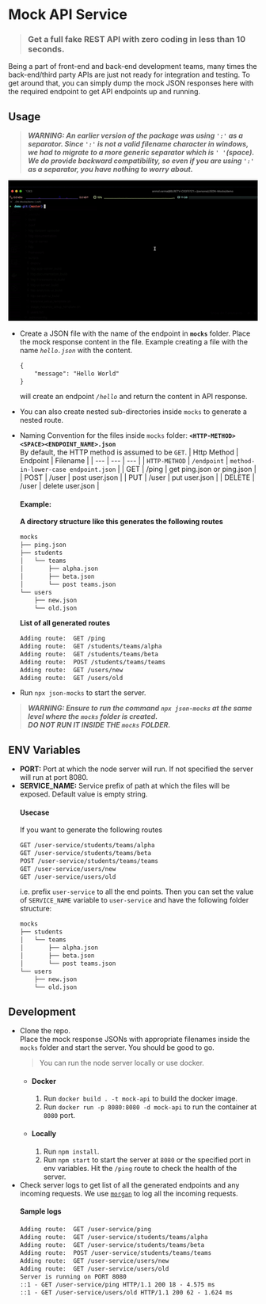 # Mock API Service

> ### Get a full fake REST API with zero coding in less than 10 seconds.

Being a part of front-end and back-end development teams, many times the back-end/third party APIs are just not ready for integration and testing. To get around that, you can simply dump the mock JSON responses here with the required endpoint to get API endpoints up and running.
## Usage
> ***WARNING: An earlier version of the package was using `':'` as a separator. Since `':'` is not a valid filename character in windows, we had to migrate to a more generic separator which is `' '`(space).  
We do provide backward compatibility, so even if you are using `':'` as a separator, you have nothing to worry about.***

![How to use](docs/assets/usage.gif)



- Create a JSON file with the name of the endpoint in **`mocks`** folder. Place the mock response content in the file. Example creating a file with the name *`hello.json`* with the content.
    ```
    {
        "message": "Hello World"
    }
    ```
    will create an endpoint *`/hello`* and return the content in API response.
- You can also create nested sub-directories inside `mocks` to generate a nested route.
- Naming Convention for the files inside `mocks` folder: **`<HTTP-METHOD><SPACE><ENDPOINT_NAME>.json`**  
    By default, the HTTP method is assumed to be `GET`.
    | Http Method | Endpoint | Filename |
    | --- | --- | --- |
    | `HTTP-METHOD` | `/endpoint` | `method-in-lower-case endpoint.json` |
    | GET | /ping | get ping.json or ping.json |
    | POST | /user | post user.json |
    | PUT | /user | put user.json |
    | DELETE | /user | delete user.json |
    #### Example:
    **A directory structure like this generates the following routes**
    ```
    mocks
    ├── ping.json
    ├── students
    │   └── teams
    │       ├── alpha.json
    │       ├── beta.json
    │       └── post teams.json
    └── users
        ├── new.json
        └── old.json
    ```

    **List of all generated routes**
    ```
    Adding route:  GET /ping
    Adding route:  GET /students/teams/alpha
    Adding route:  GET /students/teams/beta
    Adding route:  POST /students/teams/teams
    Adding route:  GET /users/new
    Adding route:  GET /users/old
    ```
    
- Run `npx json-mocks` to start the server.
> ***WARNING: Ensure to run the command `npx json-mocks` at the same level where the `mocks` folder is created.  
DO NOT RUN IT INSIDE THE `mocks` FOLDER.***

## ENV Variables

- **PORT:** Port at which the node server will run. If not specified the server will run at port 8080.
- **SERVICE_NAME:** Service prefix of path at which the files will be exposed. Default value is empty string.  
    #### Usecase  
    If you want to generate the following routes
    ```
    GET /user-service/students/teams/alpha
    GET /user-service/students/teams/beta
    POST /user-service/students/teams/teams
    GET /user-service/users/new
    GET /user-service/users/old
    ```
    i.e. prefix `user-service` to all the end points. Then you can set the value of `SERVICE_NAME` variable to `user-service` and have the following folder structure:
    ```
    mocks
    ├── students
    │   └── teams
    │       ├── alpha.json
    │       ├── beta.json
    │       └── post teams.json
    └── users
        ├── new.json
        └── old.json
    ```

## Development
- Clone the repo.  
Place the mock response JSONs with appropriate filenames inside the `mocks` folder and start the server. You should be good to go.  
    > You can run the node server locally or use docker.
    - #### Docker
        1. Run `docker build . -t mock-api` to build the docker image.
        2. Run `docker run -p 8080:8080 -d mock-api` to run the container at `8080` port.
    - #### Locally
        1. Run `npm install`.
        2. Run `npm start` to start the server at `8080` or the specified port in env variables. Hit the `/ping` route to check the health of the server.  
- Check server logs to get list of all the generated endpoints and any incoming requests. We use [`morgan`]('https://github.com/expressjs/morgan') to log all the incoming requests.  
    #### Sample logs
    ```
    Adding route:  GET /user-service/ping  
    Adding route:  GET /user-service/students/teams/alpha  
    Adding route:  GET /user-service/students/teams/beta  
    Adding route:  POST /user-service/students/teams/teams  
    Adding route:  GET /user-service/users/new  
    Adding route:  GET /user-service/users/old  
    Server is running on PORT 8080  
    ::1 - GET /user-service/ping HTTP/1.1 200 18 - 4.575 ms  
    ::1 - GET /user-service/users/old HTTP/1.1 200 62 - 1.624 ms
    ```
